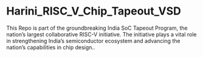 # Harini_RISC_V_Chip_Tapeout_VSD
This Repo is part of the groundbreaking India SoC Tapeout Program, the nation’s largest collaborative RISC-V initiative. The initiative plays a vital role in strengthening India’s semiconductor ecosystem and advancing the nation’s capabilities in chip design..
